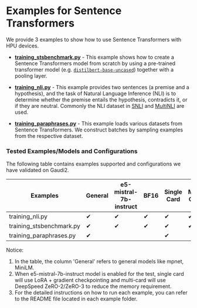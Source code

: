 # Examples for Sentence Transformers

We provide 3 examples to show how to use Sentence Transformers with HPU devices.

- **[training_stsbenchmark.py](/examples/sentence-transformers-training/sts)** - This example shows how to create a Sentence Transformers model from scratch by using a pre-trained transformer model (e.g. [`distilbert-base-uncased`](https://huggingface.co/distilbert/distilbert-base-uncased)) together with a pooling layer.

- **[training_nli.py](/examples/sentence-transformers-training/nli)** - This example provides two sentences (a premise and a hypothesis), and the task of Natural Language Inference (NLI) is to determine whether the premise entails the hypothesis, contradicts it, or if they are neutral. Commonly the NLI dataset in [SNLI](https://huggingface.co/datasets/stanfordnlp/snli) and [MultiNLI](https://huggingface.co/datasets/nyu-mll/multi_nli) are used.

- **[training_paraphrases.py](/examples/sentence-transformers-training/paraphrases)** - This example loads various datasets from Sentence Transformers. We construct batches by sampling examples from the respective dataset.

### Tested Examples/Models and Configurations

The following table contains examples supported and configurations we have validated on Gaudi2.

| Examples                    |  General  | e5-mistral-7b-instruct | BF16 | Single Card | Multi-Cards |
|-----------------------------|-----------|------------|------|-------------|-------------|
| training_nli.py             |     ✔     |      ✔    |   ✔  |     ✔       |     ✔      |
| training_stsbenchmark.py    |     ✔     |      ✔    |   ✔  |     ✔       |     ✔      |
| training_paraphrases.py     |     ✔     |           |       |     ✔       |            |

Notice:
1. In the table, the column 'General' refers to general models like mpnet, MiniLM.
2. When e5-mistral-7b-instruct model is enabled for the test, single card will use LoRA + gradient checkpointing and multi-card will use DeepSpeed ZeRO-2/ZeRO-3 to reduce the memory requirement.
3. For the detailed instructions on how to run each example, you can refer to the README file located in each example folder.
